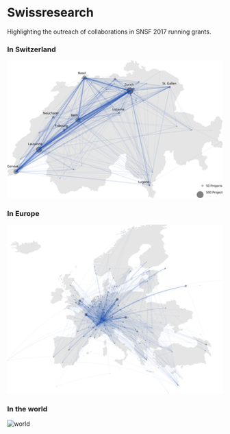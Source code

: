 # Swissresearch

Highlighting the outreach of collaborations in SNSF 2017 running grants.

### In Switzerland

![switzerland](map_ch.svg)

### In Europe

![europe](map_eu.svg)

### In the world

![world](map_int.svg)

